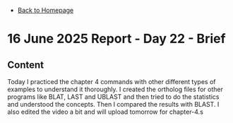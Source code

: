 - [Back to Homepage](/README.md)

# 16 June 2025 Report - Day 22 - Brief

## Content

Today I practiced the chapter 4 commands with other different types of examples to understand it thoroughly. I created the ortholog files for other programs like BLAT, LAST and UBLAST and then tried to do the statistics and understood the concepts. Then I compared the results with BLAST.
I also edited the video a bit and will upload tomorrow for chapter-4.s
